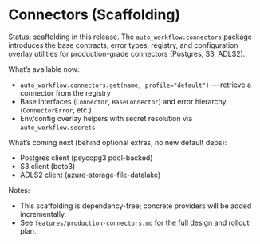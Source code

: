 # Connectors (Scaffolding)

Status: scaffolding in this release. The `auto_workflow.connectors` package introduces the
base contracts, error types, registry, and configuration overlay utilities for
production-grade connectors (Postgres, S3, ADLS2).

What’s available now:
- `auto_workflow.connectors.get(name, profile="default")` — retrieve a connector from the registry
- Base interfaces (`Connector`, `BaseConnector`) and error hierarchy (`ConnectorError`, etc.)
- Env/config overlay helpers with secret resolution via `auto_workflow.secrets`

What’s coming next (behind optional extras, no new default deps):
- Postgres client (psycopg3 pool-backed)
- S3 client (boto3)
- ADLS2 client (azure-storage-file-datalake)

Notes:
- This scaffolding is dependency-free; concrete providers will be added incrementally.
- See `features/production-connectors.md` for the full design and rollout plan.
